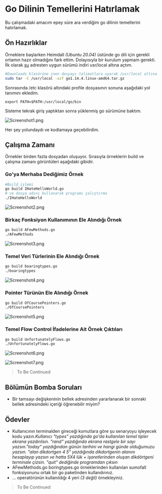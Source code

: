 # Go Dilinin Temellerini Hatırlamak

Bu çalışmadaki amacım epey süre ara verdiğim go dilinin temellerini hatırlamak.

## Ön Hazırlıklar

Örneklere başlarken Heimdall _(Ubuntu 20.04)_ üstünde go dili için gerekli ortamın hazır olmadığını fark ettim. Dolayısıyla bir kurulum yapmam gerekti. İlk olarak [şu](https://golang.org/dl/) adresten uygun sürümü indiri usr/local altına açtım.

```bash
#Downloads klasörüne inen dosyayı talimatlara uyarak /usr/local altına açtım
sudo tar -C /usr/local -xzf go1.14.4.linux-amd64.tar.gz 
```

Sonrasında /etc klasörü altındaki profile dosyasının sonuna aşağıdaki yol tanımını ekledim. 

```text
export PATH=$PATH:/usr/local/go/bin
```

Sisteme tekrak giriş yaptıktan sonra yüklenmiş go sürümüne baktım.

![Screenshot1.png](./assets/Screenshot1.png)

Her şey yolundaydı ve kodlamaya geçebilirdim.

## Çalışma Zamanı

Örnekler birden fazla dosyadan oluşuyor. Sırasıyla örneklerin build ve çalışma zamanı görüntüleri aşağıdaki gibidir.

### Go'ya Merhaba Dediğimiz Örnek

```bash
#Build işlemi
go build IHateHelloWorld.go
# ve dosya adını kullanarak programı çalıştırma
./IHateHelloWorld
```

![Screenshot2.png](./assets/Screenshot2.png)

### Birkaç Fonksiyon Kullanımının Ele Alındığı Örnek
```bash
go build AFewMethods.go
./AFewMethods
```

![Screenshot3.png](./assets/Screenshot3.png)

### Temel Veri Türlerinin Ele Alındığı Örnek

```bash
go build boaringtypes.go
./boaringtypes
```

![Screenshot4.png](./assets/Screenshot4.png)

### Pointer Türünün Ele Alındığı Örnek

```bash
go build OfCoursePointers.go
./OfCoursePointers
```

![Screenshot5.png](./assets/Screenshot5.png)

### Temel Flow Control İfadelerine Ait Örnek Çıktıları

```bash
go build UnfortunatelyFlows.go
./UnfortunatelyFlows.go
```

![Screenshot6.png](./assets/Screenshot6.png)

![Screenshot7.png](./assets/Screenshot7.png)

>To Be Continued

## Bölümün Bomba Soruları

- Bir tamsayı değişkeninin bellek adresinden yararlanarak bir sonraki bellek adresindeki içeriği öğrenebilir miyim?

## Ödevler

- Kullanıcının terminalden gireceği komutlara göre şu senaryoyu işleyecek kodu yazın._Kullanıcı "types" yazdığında go'da kullanılan temel tipler ekrana yazdırılsın. "rand" yazdığında ekrana rastgele bir sayı yazsın."today" yazdığından günün tarihini ve hangi günde olduğumuzu yazsın. "alan dikdortgen 4 5" yazdığında dikdortgenin alanını hesaplayıp yazsın ve hatta 5X4 lük + işaretlerinden oluşan dikdörtgeni terminale çizsin. "quit" dediğinde programdan çıksın_
- AFewMethods.go boringtypes.go örneklerinden kullanılan sumofall fonksiyonunu ortak bir go paketinden kullandırınız.
- ... operatörünün kullanıldığı 4 yeri _(3 değil)_ örnekleyiniz. 

>To Be Continued